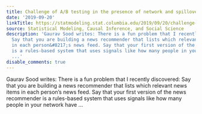 ```yaml
---
title: Challenge of A/B testing in the presence of network and spillover effects
date: '2019-09-20'
linkTitle: https://statmodeling.stat.columbia.edu/2019/09/20/challenge-of-a-b-testing-in-the-presence-of-network-and-spillover-effects/
source: Statistical Modeling, Causal Inference, and Social Science
description: 'Gaurav Sood writes: There is a fun problem that I recently discovered:
  Say that you are building a news recommender that lists which relevant news items
  in each person&#8217;s news feed. Say that your first version of the news recommender
  is a rules-based system that uses signals like how many people in your network have
  ...'
disable_comments: true
---
```

Gaurav Sood writes: There is a fun problem that I recently discovered: Say that you are building a news recommender that lists which relevant news items in each person&#8217;s news feed. Say that your first version of the news recommender is a rules-based system that uses signals like how many people in your network have ...